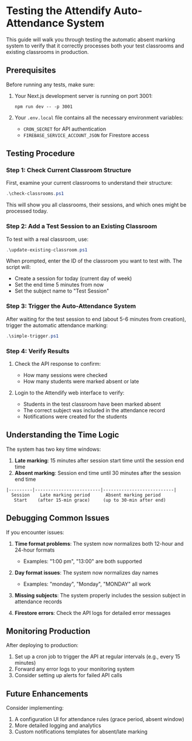 # Testing the Attendify Auto-Attendance System

This guide will walk you through testing the automatic absent marking system to verify that it correctly processes both your test classrooms and existing classrooms in production.

## Prerequisites

Before running any tests, make sure:

1. Your Next.js development server is running on port 3001:
   ```
   npm run dev -- -p 3001
   ```

2. Your `.env.local` file contains all the necessary environment variables:
   - `CRON_SECRET` for API authentication
   - `FIREBASE_SERVICE_ACCOUNT_JSON` for Firestore access

## Testing Procedure

### Step 1: Check Current Classroom Structure

First, examine your current classrooms to understand their structure:

```powershell
.\check-classrooms.ps1
```

This will show you all classrooms, their sessions, and which ones might be processed today.

### Step 2: Add a Test Session to an Existing Classroom

To test with a real classroom, use:

```powershell
.\update-existing-classroom.ps1
```

When prompted, enter the ID of the classroom you want to test with. The script will:
- Create a session for today (current day of week)
- Set the end time 5 minutes from now
- Set the subject name to "Test Session"

### Step 3: Trigger the Auto-Attendance System

After waiting for the test session to end (about 5-6 minutes from creation), trigger the automatic attendance marking:

```powershell
.\simple-trigger.ps1
```

### Step 4: Verify Results

1. Check the API response to confirm:
   - How many sessions were checked
   - How many students were marked absent or late

2. Login to the Attendify web interface to verify:
   - Students in the test classroom have been marked absent
   - The correct subject was included in the attendance record
   - Notifications were created for the students

## Understanding the Time Logic

The system has two key time windows:

1. **Late marking**: 15 minutes after session start time until the session end time
2. **Absent marking**: Session end time until 30 minutes after the session end time

```
|---------|-------------------------|---------------------------|
  Session    Late marking period      Absent marking period
   Start    (after 15-min grace)     (up to 30-min after end)
```

## Debugging Common Issues

If you encounter issues:

1. **Time format problems**: The system now normalizes both 12-hour and 24-hour formats
   - Examples: "1:00 pm", "13:00" are both supported

2. **Day format issues**: The system now normalizes day names
   - Examples: "monday", "Monday", "MONDAY" all work

3. **Missing subjects**: The system properly includes the session subject in attendance records

4. **Firestore errors**: Check the API logs for detailed error messages

## Monitoring Production

After deploying to production:

1. Set up a cron job to trigger the API at regular intervals (e.g., every 15 minutes)
2. Forward any error logs to your monitoring system
3. Consider setting up alerts for failed API calls

## Future Enhancements

Consider implementing:

1. A configuration UI for attendance rules (grace period, absent window)
2. More detailed logging and analytics
3. Custom notifications templates for absent/late marking
